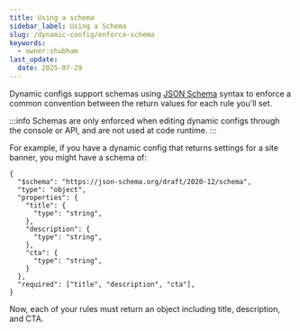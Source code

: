```yaml
---
title: Using a schema
sidebar_label: Using a Schema
slug: /dynamic-config/enforce-schema
keywords:
  - owner:shubham
last_update:
  date: 2025-07-29
---
```


Dynamic configs support schemas using [JSON Schema](https://json-schema.org/learn/getting-started-step-by-step) syntax to enforce a common convention between the return values for each rule you'll set.

:::info
Schemas are only enforced when editing dynamic configs through the console or API, and are not used at code runtime.
:::

For example, if you have a dynamic config that returns settings for a site banner, you might have a schema of:
```
{
  "$schema": "https://json-schema.org/draft/2020-12/schema",
  "type": "object",
  "properties": {
    "title": {
      "type": "string",
    },
    "description": {
      "type": "string",
    },
    "cta": {
      "type": "string",
    }
  },
  "required": ["title", "description", "cta"],
}
```

Now, each of your rules must return an object including title, description, and CTA.